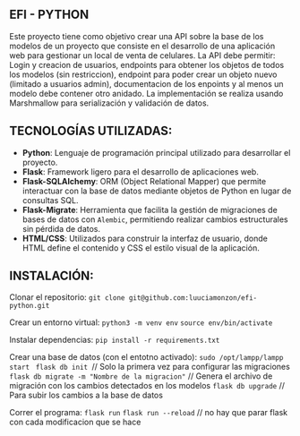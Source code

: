## EFI - PYTHON
Este proyecto tiene como objetivo crear una API sobre la base de los modelos de un proyecto que consiste en el desarrollo de una aplicación web para gestionar un local de venta de celulares. La API debe permitir: Login
y creacion de usuarios, endpoints para obtener los objetos de todos los modelos (sin restriccion), endpoint para poder crear un objeto nuevo (limitado a usuarios admin), documentacion de los enpoints y al menos un modelo debe contener otro anidado.
La implementación se realiza usando Marshmallow para serialización y validación de datos.


## TECNOLOGÍAS UTILIZADAS:

- **Python**: Lenguaje de programación principal utilizado para desarrollar el proyecto.
- **Flask**: Framework ligero para el desarrollo de aplicaciones web.
- **Flask-SQLAlchemy**: ORM (Object Relational Mapper) que permite interactuar con la base de datos mediante objetos de Python en lugar de consultas SQL.
- **Flask-Migrate**: Herramienta que facilita la gestión de migraciones de bases de datos con `Alembic`, permitiendo realizar cambios estructurales sin pérdida de datos.
- **HTML/CSS**: Utilizados para construir la interfaz de usuario, donde HTML define el contenido y CSS el estilo visual de la aplicación.


## INSTALACIÓN:
Clonar el repositorio:
`git clone git@github.com:luuciamonzon/efi-python.git`

Crear un entorno virtual:
`python3 -m venv env`
`source env/bin/activate`

Instalar dependencias:
`pip install -r requirements.txt`

Crear una base de datos (con el entotno activado):
`sudo /opt/lampp/lampp start `
`flask db init `// Solo la primera vez para configurar las migraciones
`flask db migrate -m "Nombre de la migracion"` // Genera el archivo de migración con los cambios detectados en los modelos
`flask db upgrade` // Para subir los cambios a la base de datos

Correr el programa:
`flask run`
`flask run --reload` // no hay que parar flask con cada modificacion que se hace







